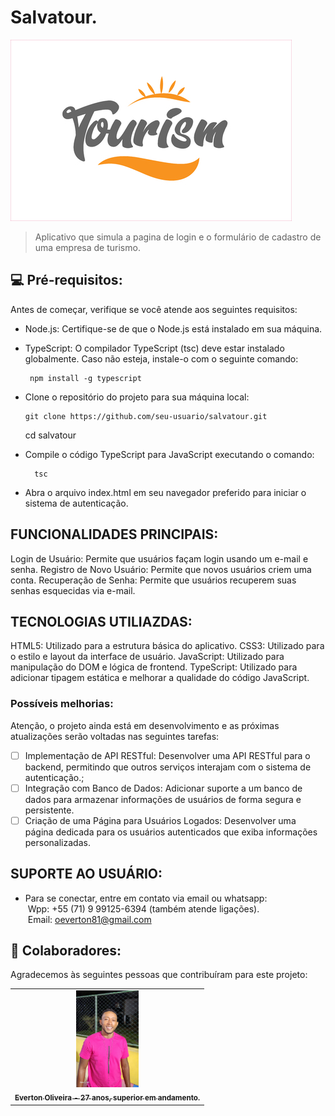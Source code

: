 # Salvatour.

<img src="img/turismo.jpg" alt="imagem do Elevador lacerda">

> Aplicativo que simula a pagina de login e o formulário de cadastro de uma empresa de turismo.

## 💻 Pré-requisitos:

Antes de começar, verifique se você atende aos seguintes requisitos:
* Node.js: Certifique-se de que o Node.js está instalado em sua máquina.

* TypeScript: O compilador TypeScript (tsc) deve estar instalado globalmente. Caso não esteja, instale-o com o seguinte comando:
    ```
     npm install -g typescript
    ```
* Clone o repositório do projeto para sua máquina local:
    ```
    git clone https://github.com/seu-usuario/salvatour.git
    ```
     cd salvatour
* Compile o código TypeScript para JavaScript executando o comando:
    ```
      tsc
    ```
* Abra o arquivo index.html em seu navegador preferido para iniciar o sistema de autenticação.

## FUNCIONALIDADES PRINCIPAIS:

Login de Usuário: Permite que usuários façam login usando um e-mail e senha.
Registro de Novo Usuário: Permite que novos usuários criem uma conta.
Recuperação de Senha: Permite que usuários recuperem suas senhas esquecidas via e-mail.

## TECNOLOGIAS UTILIAZDAS:

HTML5: Utilizado para a estrutura básica do aplicativo.
CSS3: Utilizado para o estilo e layout da interface de usuário.
JavaScript: Utilizado para manipulação do DOM e lógica de frontend.
TypeScript: Utilizado para adicionar tipagem estática e melhorar a qualidade do código JavaScript.

### Possíveis melhorias:

Atenção, o projeto ainda está em desenvolvimento e as próximas atualizações serão voltadas nas seguintes tarefas:

- [ ] Implementação de API RESTful: Desenvolver uma API RESTful para o backend, permitindo que outros serviços interajam com o sistema de autenticação.;
- [ ] Integração com Banco de Dados: Adicionar suporte a um banco de dados para armazenar informações de usuários de forma segura e persistente.
- [ ] Criação de uma Página para Usuários Logados: Desenvolver uma página dedicada para os usuários autenticados que exiba informações personalizadas.

## SUPORTE AO USUÁRIO:
- Para se conectar, entre em contato via email ou whatsapp:<br>
   &nbsp;Wpp: +55 (71) 9 99125-6394 (também atende ligações).<br>
    &nbsp;Email: oeverton81@gmail.com

## 🤝 Colaboradores:

Agradecemos às seguintes pessoas que contribuíram para este projeto:

<table>
  <tr>
    <td align="center">
      <a href="https://www.linkedin.com/in/everton-oliveira-b02a85150/">
        <img src="img/everton.jpeg" width="100px;" alt="Foto de Everton Oliveira"/><br>
        <sub>
          <b>Everton Oliveira - 27 anos, superior em andamento.</b>
        </sub>
      </a>
    </td>
  </tr>
</table>